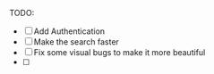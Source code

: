 
TODO:

- [ ] Add Authentication
- [ ] Make the search faster
- [ ] Fix some visual bugs to make it more beautiful
- [ ]
